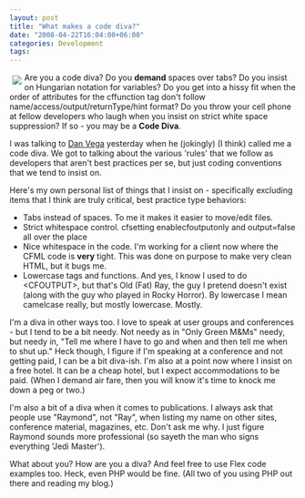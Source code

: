 ```yaml
---
layout: post
title: "What makes a code diva?"
date: "2008-04-22T16:04:00+06:00"
categories: Development 
tags: 
---
```


<img src="https://static.raymondcamden.com/images/cfjedi//rockingray2.gif" align="left" hspace="5" vspace="5"> 

Are you a code diva? Do you <b>demand</b> spaces over tabs? Do you insist on Hungarian notation for variables? Do you get into a hissy fit when the order of attributes for the cffunction tag don't follow name/access/output/returnType/hint format? Do you throw your cell phone at fellow developers who laugh when you insist on strict white space suppression? If so - you may be a <b>Code Diva</b>. 

I was talking to <a href="http://www.danvega.org/blog/index.cfm">Dan Vega</a> yesterday when he (jokingly) (I think) called me a code diva. We got to talking about the various 'rules' that we follow as developers that aren't best practices per se, but just coding conventions that we tend to insist on. 

Here's my own personal list of things that I insist on - specifically excluding items that I think are truly critical, best practice type behaviors:

<ul>
<li>Tabs instead of spaces. To me it makes it easier to move/edit files.
<li>Strict whitespace control. cfsetting enablecfoutputonly and output=false all over the place
<li>Nice whitespace in the code. I'm working for a client now where the CFML code is <b>very</b> tight. This was done on purpose to make very clean HTML, but it bugs me.
<li>Lowercase tags and functions. And yes, I know I used to do &lt;CFOUTPUT&gt;, but that's Old (Fat) Ray, the guy I pretend doesn't exist (along with the guy who played in Rocky Horror). By lowercase I mean camelcase really, but mostly lowercase. Mostly.
</ul>

I'm a diva in other ways too. I love to speak at user groups and conferences - but I tend to be a bit needy. Not needy as in "Only Green M&amp;Ms" needy, but needy in, "Tell me where I have to go and when and then tell me when to shut up." Heck though, I figure if I'm speaking at a conference and not getting paid, I can be a bit diva-ish. I'm also at a point now where I insist on a free hotel. It can be a cheap hotel, but I expect accommodations to be paid. (When I demand air fare, then you will know it's time to knock me down a peg or two.)

I'm also a bit of a diva when it comes to publications. I always ask that people use "Raymond", not "Ray", when listing my name on other sites, conference material, magazines, etc. Don't ask me why. I just figure Raymond sounds more professional (so sayeth the man who signs everything 'Jedi Master'). 

What about you? How are you a diva? And feel free to use Flex code examples too. Heck, even PHP would be fine. (All two of you using PHP out there and reading my blog.)

<br clear="left">